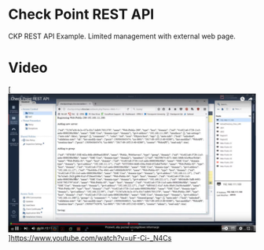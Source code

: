 # Check Point REST API
 CKP REST API Example. Limited management with external web page.



# Video


[![Watch the video](/jpg/preview.png)]https://www.youtube.com/watch?v=uF-Ci-_N4Cs
